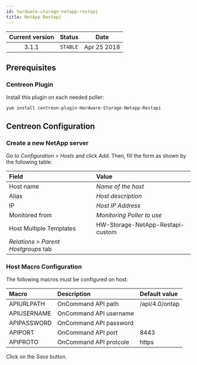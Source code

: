 ```yaml
---
id: hardware-storage-netapp-restapi
title: NetApp Restapi
---
```


| Current version | Status | Date |
| :-: | :-: | :-: |
| 3.1.1 | `STABLE` | Apr 25 2018 |

## Prerequisites

### Centreon Plugin

Install this plugin on each needed poller:

``` shell
yum install centreon-plugin-Hardware-Storage-Netapp-Restapi
```

## Centreon Configuration

### Create a new NetApp server

Go to *Configuration \> Hosts* and click *Add*. Then, fill the form as shown by the following table:

| Field                                | Value                            |
| :----------------------------------- | :------------------------------- |
| Host name                            | *Name of the host*               |
| Alias                                | *Host description*               |
| IP                                   | *Host IP Address*                |
| Monitored from                       | *Monitoring Poller to use*       |
| Host Multiple Templates              | HW-Storage-NetApp-Restapi-custom |
| *Relations \> Parent Hostgroups* tab |                                  |

### Host Macro Configuration

The following macros must be configured on host:

| Macro       | Description            | Default value  |
| :---------- | :--------------------- | :------------- |
| APIURLPATH  | OnCommand API path     | /api/4.0/ontap |
| APIUSERNAME | OnCommand API username |                |
| APIPASSWORD | OnCommand API password |                |
| APIPORT     | OnCommand API port     | 8443           |
| APIPROTO    | OnCommand API protcole | https          |

Click on the *Save* button.


